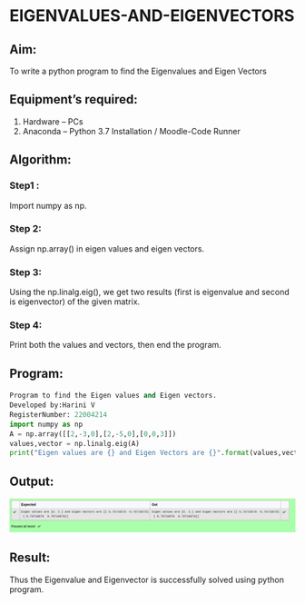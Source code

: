 # EIGENVALUES-AND-EIGENVECTORS
## Aim:
To write a python program to find the Eigenvalues and Eigen Vectors
## Equipment’s required:
1. 	Hardware – PCs
2. 	Anaconda – Python 3.7 Installation / Moodle-Code Runner
## Algorithm:
### Step1 : 
Import numpy as np.


### Step 2: 
Assign np.array() in eigen values and eigen vectors.
### Step 3:
 Using the np.linalg.eig(),  we get two results (first is eigenvalue and second is eigenvector) of the given matrix.
### Step 4: 
Print both the values and vectors, then end the program.
## Program:
```python 
Program to find the Eigen values and Eigen vectors.
Developed by:Harini V
RegisterNumber: 22004214
import numpy as np
A = np.array([[2,-3,0],[2,-5,0],[0,0,3]])
values,vector = np.linalg.eig(A)
print("Eigen values are {} and Eigen Vectors are {}".format(values,vector))
```

## Output:
![OUTPUT](./eigenvalues.png)
## Result:
Thus the Eigenvalue and Eigenvector is successfully solved using python program.
